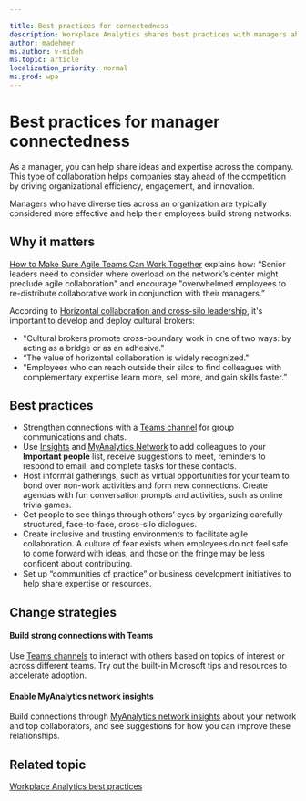 ```yaml
---

title: Best practices for connectedness
description: Workplace Analytics shares best practices with managers about connecting with their teams and employees
author: madehmer
ms.author: v-mideh
ms.topic: article
localization_priority: normal 
ms.prod: wpa
---
```


# Best practices for manager connectedness

As a manager, you can help share ideas and expertise across the company. This type of collaboration helps companies stay ahead of the competition by driving organizational efficiency, engagement, and innovation.

Managers who have diverse ties across an organization are typically considered more effective and help their employees build strong networks.

## Why it matters

[How to Make Sure Agile Teams Can Work Together](https://insights.office.com/collaboration/how-to-make-sure-agile-teams-can-work-together/) explains how: “Senior leaders need to consider where overload on the network’s center might preclude agile collaboration" and encourage "overwhelmed employees to re-distribute collaborative work in conjunction with their managers.”

According to [Horizontal collaboration and cross-silo leadership](https://insights.office.com/networks/cross-silo-leadership-horizontal-collaboration/), it's important to develop and deploy cultural brokers:

* "Cultural brokers promote cross-boundary work in one of two ways: by acting as a bridge or as an adhesive."
* “The value of horizontal collaboration is widely recognized."
* "Employees who can reach outside their silos to find colleagues with complementary expertise learn more, sell more, and gain skills faster.”

## Best practices

* Strengthen connections with a [Teams channel](https://www.microsoft.com/microsoft-365/microsoft-teams/group-chat-software) for group communications and chats.
* Use [Insights](/myanalytics/use/use-the-insights.md) and [MyAnalytics Network](../myanalytics/use/network.md) to add colleagues to your **Important people** list, receive suggestions to meet, reminders to respond to email, and complete tasks for these contacts.
* Host informal gatherings, such as virtual opportunities for your team to bond over non-work activities and form new connections. Create agendas with fun conversation prompts and activities, such as online trivia games.
* Get people to see things through others’ eyes by organizing carefully structured, face-to-face, cross-silo dialogues.
* Create inclusive and trusting environments to facilitate agile collaboration. A culture of fear exists when employees do not feel safe to come forward with ideas, and those on the fringe may be less conﬁdent about contributing.
* Set up “communities of practice” or business development initiatives to help share expertise or resources.

## Change strategies

#### Build strong connections with Teams

Use [Teams channels](https://docs.microsoft.com/microsoftteams/teams-channels-overview) to interact with others based on topics of interest or across different teams. Try out the built-in Microsoft tips and resources to accelerate adoption.

#### Enable MyAnalytics network insights

Build connections through [MyAnalytics network insights](../MyAnalytics/Use/network.md) about your network and top collaborators, and see suggestions for how you can improve these relationships.

## Related topic

[Workplace Analytics best practices](gm-best-practices.md)
